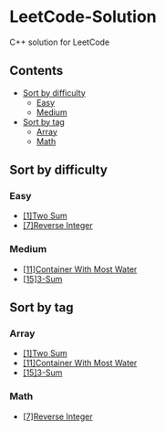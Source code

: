# LeetCode-Solution
C++ solution for LeetCode

## Contents
  - [Sort by difficulty](#sort-by-difficulty)
    - [Easy](#easy)
    - [Medium](#medium)
  - [Sort by tag](#sort-by-tag)
    - [Array](#array)
    - [Math](#math)

## Sort by difficulty
  ### Easy
   - [[1]Two Sum](Two%20Sum.md) 
   - [[7]Reverse Integer](Reverse%20Integer.md)
  ### Medium
   - [[11]Container With Most Water](Container%20With%20Most%20Water.md)
   - [[15]3-Sum](3%20Sum.md)
  

## Sort by tag
  ### Array
   - [[1]Two Sum](Two%20Sum.md) 
   - [[11]Container With Most Water](Container%20With%20Most%20Water.md)
   - [[15]3-Sum](3%20Sum.md)
  ### Math
   - [[7]Reverse Integer](Reverse%20Integer.md)
